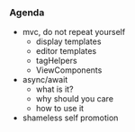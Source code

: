 ### Agenda

- mvc, do not repeat yourself
  - display templates
  - editor templates
  - tagHelpers
  - ViewComponents
- async/await
  - what is it?
  - why should you care
  - how to use it
- shameless self promotion
